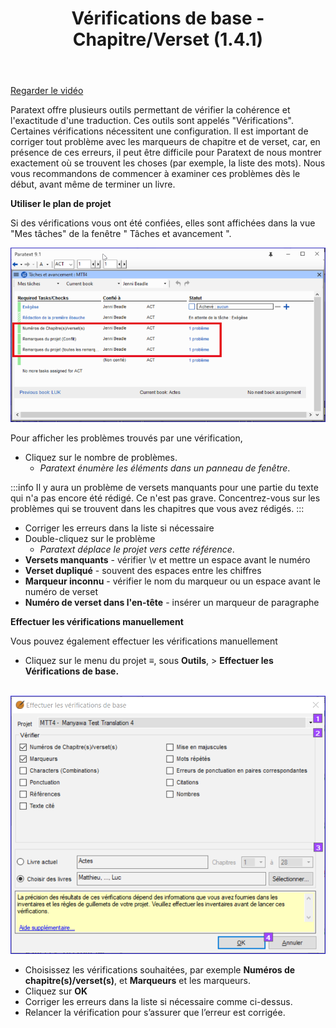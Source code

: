 ﻿---
title: Vérifications de base - Chapitre/Verset (1.4.1)
---
[Regarder le vidéo](https://vimeo.com/486312960)

Paratext offre plusieurs outils permettant de vérifier la cohérence et l'exactitude d'une traduction. Ces outils sont appelés "Vérifications". Certaines vérifications nécessitent une configuration. Il est important de corriger tout problème avec les marqueurs de chapitre et de verset, car, en présence de ces erreurs, il peut être difficile pour Paratext de nous montrer exactement où se trouvent les choses (par exemple, la liste des mots). Nous vous recommandons de commencer à examiner ces problèmes dès le début, avant même de terminer un livre.

**Utiliser le plan de projet**

Si des vérifications vous ont été confiées, elles sont affichées dans la vue "Mes tâches" de la fenêtre " Tâches et avancement ".

![](../media/9f7b16ff10df32e45d1c6490a1e713b0.png)

Pour afficher les problèmes trouvés par une vérification,

-   Cliquez sur le nombre de problèmes.
    -  *Paratext énumère les éléments dans un panneau de fenêtre*.

:::info
Il y aura un problème de versets manquants pour une partie du texte qui n'a pas encore été rédigé. Ce n'est pas grave. Concentrez-vous sur les problèmes qui se trouvent dans les chapitres que vous avez rédigés.
:::
-   Corriger les erreurs dans la liste si nécessaire
-   Double-cliquez sur le problème
    -  *Paratext déplace le projet vers cette référence*.
-   **Versets manquants** - vérifier \\v et mettre un espace avant le numéro
-   **Verset dupliqué** - souvent des espaces entre les chiffres
-   **Marqueur inconnu** - vérifier le nom du marqueur ou un espace avant le numéro de verset
-   **Numéro de verset dans l'en-tête** - insérer un marqueur de paragraphe

**Effectuer les vérifications manuellement**

Vous pouvez également effectuer les vérifications manuellement

-   Cliquez sur le menu du projet **≡**, sous **Outils**, \> **Effectuer les Vérifications de base.**

    ![](../media/840d7065089631e747e9f60a9471314a.png)

-   Choisissez les vérifications souhaitées, par exemple **Numéros de chapitre(s)/verset(s)**, et **Marqueurs** et les marqueurs.
-   Cliquez sur **OK**
-   Corriger les erreurs dans la liste si nécessaire comme ci-dessus.
-   Relancer la vérification pour s’assurer que l’erreur est corrigée.

